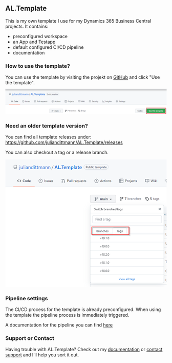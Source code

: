 ## AL.Template

This is my own template I use for my Dynamics 365 Business Central projects. It contains:

- preconfigured workspace
- an App and Testapp
- default configured CI/CD pipeline 
- documentation

### How to use the template?

You can use the template by visiting the projekt on [GitHub](https://github.com/juliandittmann/AL.Template) and click "Use the template".

![TemplateUsage](/assets/UseTemplate.png)

### Need an older template version?

You can find all template releases under: https://github.com/juliandittmann/AL.Template/releases


You can also checkout a tag or a release branch.

![TemplateUsage](/assets/ReleaseBranches.png)

### Pipeline settings

The CI/CD process for the template is already preconfigured. When using the template the pipeline process is immediately triggered.

A documentation for the pipeline you can find [here](https://docs.github.com/categories/github-pages-basics/)


### Support or Contact

Having trouble with AL.Template? Check out my [documentation](https://docs.github.com/categories/github-pages-basics/) or [contact support](https://github.com/juliandittmann/AL.Template/issues) and I’ll help you sort it out.
